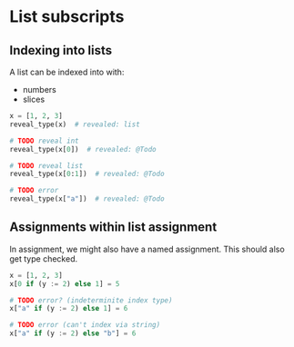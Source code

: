 # List subscripts

## Indexing into lists

A list can be indexed into with:

- numbers
- slices

```py
x = [1, 2, 3]
reveal_type(x)  # revealed: list

# TODO reveal int
reveal_type(x[0])  # revealed: @Todo

# TODO reveal list
reveal_type(x[0:1])  # revealed: @Todo

# TODO error
reveal_type(x["a"])  # revealed: @Todo
```

## Assignments within list assignment

In assignment, we might also have a named assignment. This should also get type checked.

```py
x = [1, 2, 3]
x[0 if (y := 2) else 1] = 5

# TODO error? (indeterminite index type)
x["a" if (y := 2) else 1] = 6

# TODO error (can't index via string)
x["a" if (y := 2) else "b"] = 6
```
